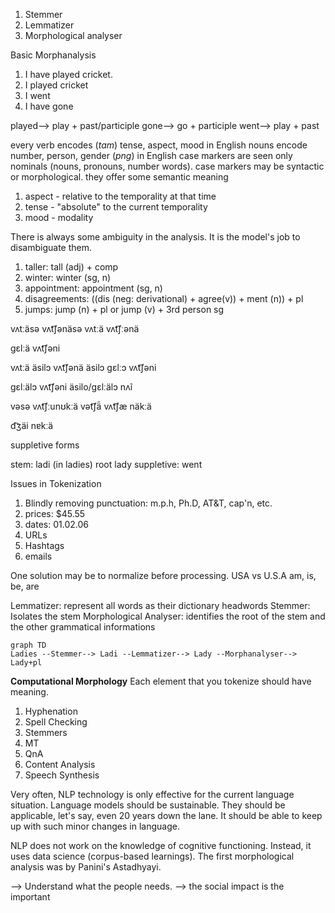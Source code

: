 1. Stemmer
2. Lemmatizer
3. Morphological analyser

Basic Morphanalysis
1. I have played cricket.
2. I played cricket
3. I went
4. I have gone

played--> play + past/participle
gone--> go + participle
went--> play + past

every verb encodes (_tam_) tense, aspect, mood in English
nouns encode number, person, gender (_png_) in English
case markers are seen only nominals (nouns, pronouns, number words). case markers may be syntactic or morphological. they offer some semantic meaning

1. aspect - relative to the temporality at that time
2. tense -  "absolute" to the current temporality
3. mood - modality


There is always some ambiguity in the analysis. It is the model's job to disambiguate them.


1. taller: tall (adj) + comp
2. winter: winter (sg, n)
3. appointment: appointment (sg, n)
4. disagreements: ((dis (neg: derivational) + agree(v)) + ment (n)) + pl
5. jumps: jump (n) + pl or jump (v) + 3rd person sg

vʌtːäsə vʌt͡ʃənäsə
vʌtːä vʌt͡ʃːənä


gɛlːä vʌt͡ʃəni

vʌtːä äsilɔ vʌt͡ʃənä äsilɔ
gɛlːɔ vʌt͡ʃəni

gɛlːälɔ vʌt͡ʃəni äsilo/gɛlːälɔ nʌĩ

vəsə vʌt͡ʃːunʊkːä
vət͡ʃä̃ vʌt͡ʃæ näkːä

d͡ʒäi nɐkːä

suppletive forms

stem: ladi (in ladies) root lady
suppletive: went 



Issues in Tokenization

1. Blindly removing punctuation: m.p.h, Ph.D, AT&T, cap'n, etc.
2. prices: $45.55
3. dates: 01.02.06
4. URLs
5. Hashtags
6. emails


One solution may be to normalize before processing.
 USA vs U.S.A
 am, is, be, are 

Lemmatizer: represent all words as their dictionary headwords
Stemmer: Isolates the stem
Morphological Analyser: identifies the root of the stem and the other grammatical informations

```mermaid 
graph TD
Ladies --Stemmer--> Ladi --Lemmatizer--> Lady --Morphanalyser--> Lady+pl

```


**Computational Morphology**
Each element that you tokenize should have meaning.

1. Hyphenation
2. Spell Checking
3. Stemmers
4. MT
5. QnA
6. Content Analysis
7. Speech Synthesis

Very often, NLP technology is only effective for the current language situation. Language models should be sustainable. They should be applicable, let's say, even 20 years down the lane. It should be able to keep up with such minor changes in language.

NLP does not work on the knowledge of cognitive functioning. Instead, it uses data science (corpus-based learnings). 
The first morphological analysis was by Panini's Astadhyayi. 

--> Understand what the people needs. 
--> the social impact is the important
